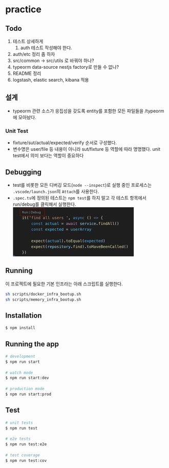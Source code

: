 # practice

## Todo

1. 테스트 상세하게
    1. auth 테스트 작성해야 한다.
1. auth/etc 정리 좀 하자
1. src/common -> src/utils 로 바꿔야 하나?
1. typeorm data-source nestjs factory로 만들 수 없나?
1. README 정리
1. logstash, elastic search, kibana 적용

## 설계

-   typeorm 관련 소스가 응집성을 갖도록 entity를 포함한 모든 파일들을 /typeorm에 모아놨다.

### Unit Test

-   fixture/sut/actual/expected/verify 순서로 구성했다.
-   변수명은 user/file 등 내용이 아니라 sut/fixture 등 역할에 따라 명명했다.
    unit test에서 의미 보다는 역할이 중요하다

## Debugging

-   test를 비롯한 모든 디버깅 모드(`node --inspect`)로 실행 중인 프로세스는 `.vscode/launch.json`의 `Attach`를 사용한다.
-   `.spec.ts`에 정의된 테스트는 `npm test`를 하지 말고 각 테스트 항목에서 run/debug를 클릭해서 실행한다.
    <img src="./docs/test-buttons.png" width="377" alt="" />

## Running

이 프로젝트에 필요한 기본 인프라는 아래 스크립트를 실행한다.

```bash
sh scripts/docker_infra_bootup.sh
sh scripts/memory_infra_bootup.sh
```

## Installation

```bash
$ npm install
```

## Running the app

```bash
# development
$ npm run start

# watch mode
$ npm run start:dev

# production mode
$ npm run start:prod
```

## Test

```bash
# unit tests
$ npm run test

# e2e tests
$ npm run test:e2e

# test coverage
$ npm run test:cov
```
